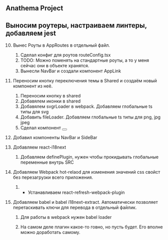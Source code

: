 ## Anathema Project

## Выносим роутеры, настраиваем линтеры, добавляем jest

10. Вынес Роуты в AppRoutes в отдельный файл.

    1. Сделал конфиг для роутов routeConfig.tsx
    2. TODO: Можно поменять на стандартные роуты, а то у меня сейчас они в объекте хранятся.
    3. Вынесли NavBar и создали компонент AppLink

11. Переносим кнопку переключения темы в Shared и создаём новый компонент из неё.

    1. Переносим кнопку в shared
    2. Добавялем иконки в shared
    3. Добавялем svgrLoader в webpack. Добавляем глобальные ts типы для svg
    4. Добавить fileLoader. Добавляем глобальные ts типы для png, jpg jpeg
    5. Сделал компонент <Button />


12. Добавил компоненты NavBar и SideBar

13. Добавляем react-i18next
    
    1. Добавляем definePlugin, нужен чтобы прокидывать глобальные переменные внутрь SRC
    
14. Добавляем Webpack hot-relaod для изменения значений css свойст без перезагрузки всего приложения.
    
    1. + Устанавливаем react-refresh-webpack-plugin

15. Добавляем babel и  babel i18next-extract. Автоматически позволяет перетаскивать ключи для перевода в отдельный файлик.

    1. Для работы в webpack нужен babel loader

    2. На самом деле плагин какое-то говно, но пусть будет. Его вполне можно доработать самому.
